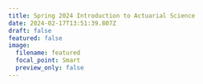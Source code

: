 ```yaml
---
title: Spring 2024 Introduction to Actuarial Science
date: 2024-02-17T13:51:39.807Z
draft: false
featured: false
image:
  filename: featured
  focal_point: Smart
  preview_only: false
---
```

